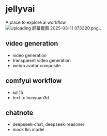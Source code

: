 # jellyvai

A place to explore ai workflow
![Uploading 屏幕截图 2025-03-11 073320.png…]()


## video generation
* video generation
* transparent video generation
* webm avatar composite

## comfyui workflow
* sd 15
* text to hunyuan3d

## chatnote
* deepseek-chat, deepseek-reasoner
* mock llm model
